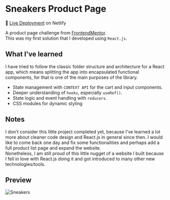 # Sneakers Product Page

🔗 [Live Deployment](https://sneakers-ecommerce-buildv1.netlify.app/) on Netlify

A product page challenge from [FrontendMentor](https://www.frontendmentor.io/).
<br>
This was my first solution that I developed using `React.js`.
<br>

## What I've learned

I have tried to follow the classic folder structure and architecture for a React app, which means splitting the app into encapsulated functional components, for that is one of the main purposes of the library.
<br>

- State management with `CONTEXT API` for the cart and input components.
- Deeper understanding of `hooks`, especially `useRef()`.
- State logic and event handling with `reducers`.
- CSS modules for dynamic styling

## Notes

I don't consider this little project completed yet, because I've learned a lot more about cleaner code design and React.js in general since then. I would like to come back one day and fix some functionalities and perhaps add a full product list page and expand the website.<br>
Nonetheless, I am still proud of this little nugget of a website I built because I fell in love with React.js doing it and got introduced to many other new technologies/tools.

## Preview

![Sneakers](https://user-images.githubusercontent.com/86915331/195844386-ca3e9de0-5fd8-4f3c-bfb1-34540550846e.png)
